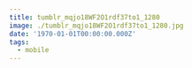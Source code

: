```yaml
---
title: tumblr_mqjo18WF2O1rdf37to1_1280
image: ./tumblr_mqjo18WF2O1rdf37to1_1280.jpg
date: '1970-01-01T00:00:00.000Z'
tags:
  - mobile
---
```


